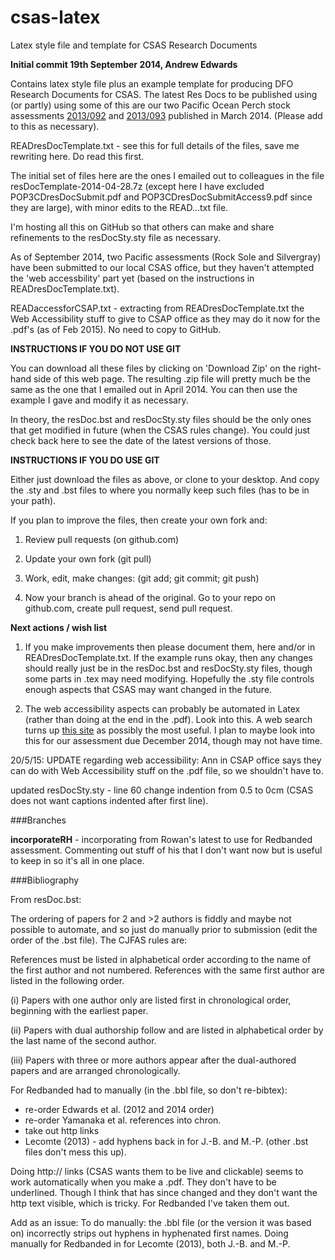 csas-latex
==========

Latex style file and template for CSAS Research Documents

__Initial commit 19th September 2014, Andrew Edwards__

Contains latex style file plus an example template for producing DFO Research Documents for CSAS. The latest Res Docs to be published using (or partly) using some of this are our two Pacific Ocean Perch stock assessments [2013/092](http://www.dfo-mpo.gc.ca/csas-sccs/publications/resdocs-docrech/2013/2013_092-eng.html) and [2013/093](http://www.dfo-mpo.gc.ca/csas-sccs/publications/resdocs-docrech/2013/2013_093-eng.html) published in March 2014. (Please add to this as necessary).

READresDocTemplate.txt - see this for full details of the files, save me rewriting here. Do read this first.

The initial set of files here are the ones I emailed out to colleagues in the file resDocTemplate-2014-04-28.7z (except here I have excluded POP3CDresDocSubmit.pdf and POP3CDresDocSubmitAccess9.pdf since they are large), with minor edits to the READ...txt file.

I'm hosting all this on GitHub so that others can make and share refinements to the resDocSty.sty file as necessary.

As of September 2014, two Pacific assessments (Rock Sole and Silvergray) have been submitted to our local CSAS office, but they haven't attempted the 'web accessbility' part yet (based on the instructions in READresDocTemplate.txt). 

READaccessforCSAP.txt - extracting from READresDocTemplate.txt the Web Accessibility stuff to give to CSAP office as they may do it now for the .pdf's (as of Feb 2015). No need to copy to GitHub.

__INSTRUCTIONS IF YOU DO NOT USE GIT__

You can download all these files by clicking on 'Download Zip' on the right-hand side of this web page. The resulting .zip file will pretty much be the same as the one that I emailed out in April 2014. You can then use the example I gave and modify it as necessary.

In theory, the resDoc.bst and resDocSty.sty files should be the only ones that get modified in future (when the CSAS rules change). You could just check back here to see the date of the latest versions of those. 

__INSTRUCTIONS IF YOU DO USE GIT__

Either just download the files as above, or clone to your desktop. And copy the .sty and .bst files to where you normally keep such files (has to be in your path).

If you plan to improve the files, then create your own fork and:

1) Review pull requests (on github.com)

2) Update your own fork (git pull)

3) Work, edit, make changes: (git add; git commit; git push)

4) Now your branch is ahead of the original. Go to your repo on github.com, create pull request, send pull request.

__Next actions / wish list__

1. If you make improvements then please document them, here and/or in READresDocTemplate.txt. If the example runs okay, then any changes should really just be in the resDoc.bst and resDocSty.sty files, though some parts in .tex may need modifying. Hopefully the .sty file controls enough aspects that CSAS may want changed in the future.

2. The web accessibility aspects can probably be automated in Latex (rather than doing at the end in the .pdf). Look into this. A web search turns up 
[this site](http://tex.stackexchange.com/questions/124291/revisiting-producing-structured-pdfs-from-latex) as possibly the most useful. I plan to maybe look into this for our assessment due December 2014, though may not have time. 

20/5/15: UPDATE regarding web accessibility: Ann in CSAP office says they can do with Web Accessibility stuff on the .pdf file, so we shouldn't have to.

updated resDocSty.sty - line 60 change indention from 0.5 to 0cm (CSAS does not want captions indented after first line). 

###Branches

**incorporateRH** - incorporating from Rowan's latest to use for Redbanded assessment. Commenting out stuff of his that I don't want now but is useful to keep in so it's all in one place.


###Bibliography

From resDoc.bst:

The ordering of papers for 2 and >2 authors is fiddly and maybe not possible to automate, and so just do manually prior to submission
(edit the order of the .bst file). The CJFAS rules are:

References must be listed in alphabetical order according to the name of the first author and not numbered. References with the same first author are listed in the following order. 

(i) Papers with one author only are listed first in chronological order, beginning with the earliest paper. 

(ii) Papers with dual authorship follow and are listed in alphabetical order by the last name of the second author. 

(iii) Papers with three or more authors appear after the dual-authored  papers and are arranged chronologically. 

For Redbanded had to manually (in the .bbl file, so don't re-bibtex):

 - re-order Edwards et al. (2012 and 2014 order)
 - re-order Yamanaka et al. references into chron.
 - take out http links
 - Lecomte (2013) - add hyphens back in for J.-B. and M.-P. (other .bst files don't mess this up).


Doing http:// links (CSAS wants them to be live and clickable) seems to work automatically when you make a .pdf. They don't have to be underlined. Though I think that has since changed and they don't want the http text visible, which is tricky. For Redbanded I've taken them out.

Add as an issue: To do manually: the .bbl file (or the version it was based on) incorrectly strips out hyphens in hyphenated first names. Doing manually for Redbanded in for Lecomte (2013), both J.-B. and M.-P.


